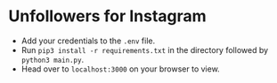 # Unfollowers for Instagram

- Add your credentials to the `.env` file.
- Run `pip3 install -r requirements.txt` in the directory followed by `python3 main.py`.
- Head over to `localhost:3000` on your browser to view.
